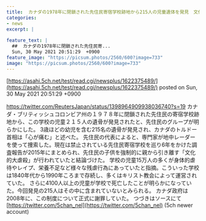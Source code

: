 ```yaml
---
title:  カナダの1978年に閉鎖された先住民寄宿学校跡地から215人の児童遺体を発見　文化的大虐殺と結論…  
categories:
- news
excerpt: |
  
feature_text: |
  ##  カナダの1978年に閉鎖された先住民寄...
  Sun, 30 May 2021 20:51:29  +0900
feature_image: "https://picsum.photos/2560/600?image=733"
image: "https://picsum.photos/2560/600?image=733"
---
```


[https://asahi.5ch.net/test/read.cgi/newsplus/1622375489/](https://asahi.5ch.net/test/read.cgi/newsplus/1622375489/)
posted on Sun, 30 May 2021 20:51:29  +0900

<!--more-->

https://twitter.com/ReutersJapan/status/1398964909938036740?s=19 カナダ・ブリティッシュコロンビア州の１９７８年に閉鎖された先住民の寄宿学校跡地から、この学校の児童２１５人の遺骨が発見されたと、先住民のグループが明らかにした。 3歳ほどの幼児を含む215名の遺骨が発見され、カナダのトルドー首相は「心が痛む」と述べた。 先住民の代表によると、専門家が地中レーダーを使って捜索した。現在は禁止されている先住民寄宿学校を巡り6年をかけた調査報告が2015年にまとめられ、先住民の子供を強制的に親から引き離す「文化的大虐殺」が行われていたと結論づけた。 学校の児童15万人の多くが身体的虐待やレイプ、栄養不足など様々な残虐行為にあっていたと指摘。こういった学校は1840年代から1990年ころまで存続し、多くはキリスト教会によって運営されていた。 さらに4100人以上の児童が学校で死亡したことが明らかになっていた。今回発見の215人はその中に含まれていないとみられる。 カナダ政府は2008年に、この制度について正式に謝罪していた。 つづきはソースにて [https://twitter.com/5chan_nel](https://twitter.com/5chan_nel) (5ch newer account)
